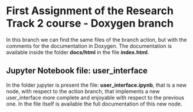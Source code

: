 # First Assignment of the Research Track 2 course - Doxygen branch

In this branch we can find the same files of the branch action, but with the comments for the documentation in Doxygen. The documentation is available inside the folder **docs/html** in the file **index.html**.

## Jupyter Notebook file: user_interface

In the folder jupyter is present the file: **user_interface.ipynb**, that is a new node, with respect to the action branch, that implements a new user_interface more complete and enjoyable with respect to the previous one.
In the file itself is available the full documentation of this new node.
